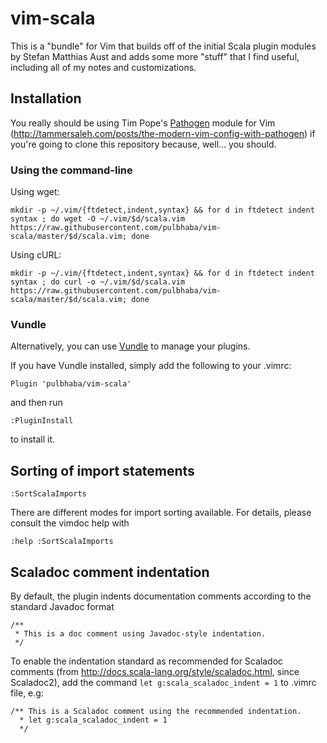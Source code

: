 vim-scala
=========

This is a "bundle" for Vim that builds off of the initial Scala plugin modules
by Stefan Matthias Aust and adds some more "stuff" that I find useful, including
all of my notes and customizations.

## Installation

You really should be using Tim Pope's [Pathogen](https://github.com/tpope/vim-pathogen) module for Vim (http://tammersaleh.com/posts/the-modern-vim-config-with-pathogen) if you're going to clone this repository because, well... you should.

### Using the command-line

Using wget:

```mkdir -p ~/.vim/{ftdetect,indent,syntax} && for d in ftdetect indent syntax ; do wget -O ~/.vim/$d/scala.vim https://raw.githubusercontent.com/pulbhaba/vim-scala/master/$d/scala.vim; done```

Using cURL:

```mkdir -p ~/.vim/{ftdetect,indent,syntax} && for d in ftdetect indent syntax ; do curl -o ~/.vim/$d/scala.vim https://raw.githubusercontent.com/pulbhaba/vim-scala/master/$d/scala.vim; done```

### Vundle
Alternatively, you can use [Vundle](https://github.com/gmarik/vundle) to
manage your plugins.

If you have Vundle installed, simply add the following to your .vimrc:

```vim
Plugin 'pulbhaba/vim-scala'
```

and then run

```vim
:PluginInstall
```

to install it.

## Sorting of import statements
    :SortScalaImports

There are different modes for import sorting available. For details, please
consult the vimdoc help with

    :help :SortScalaImports

## Scaladoc comment indentation

By default, the plugin indents documentation comments according to the standard
Javadoc format

    /**
     * This is a doc comment using Javadoc-style indentation.
     */

To enable the indentation standard as recommended for Scaladoc comments (from
http://docs.scala-lang.org/style/scaladoc.html, since Scaladoc2), add the
command ``let g:scala_scaladoc_indent = 1`` to .vimrc file, e.g:

    /** This is a Scaladoc comment using the recommended indentation.
      * let g:scala_scaladoc_indent = 1
      */
